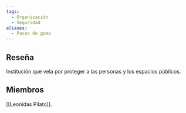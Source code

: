 ```yaml
---
tags:
  - Organización
  - Seguridad
aliases:
  - Pacos de goma
---
```

## Reseña

Institución que vela por proteger a las personas y los espacios públicos.

## Miembros

[[Leonidas Pilato]].